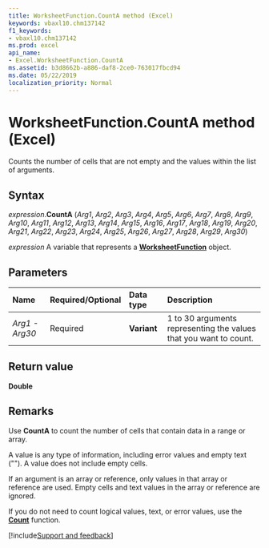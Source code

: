 ```yaml
---
title: WorksheetFunction.CountA method (Excel)
keywords: vbaxl10.chm137142
f1_keywords:
- vbaxl10.chm137142
ms.prod: excel
api_name:
- Excel.WorksheetFunction.CountA
ms.assetid: b3d8662b-a886-daf8-2ce0-763017fbcd94
ms.date: 05/22/2019
localization_priority: Normal
---
```



# WorksheetFunction.CountA method (Excel)

Counts the number of cells that are not empty and the values within the list of arguments.


## Syntax

_expression_.**CountA** (_Arg1_, _Arg2_, _Arg3_, _Arg4_, _Arg5_, _Arg6_, _Arg7_, _Arg8_, _Arg9_, _Arg10_, _Arg11_, _Arg12_, _Arg13_, _Arg14_, _Arg15_, _Arg16_, _Arg17_, _Arg18_, _Arg19_, _Arg20_, _Arg21_, _Arg22_, _Arg23_, _Arg24_, _Arg25_, _Arg26_, _Arg27_, _Arg28_, _Arg29_, _Arg30_)

_expression_ A variable that represents a **[WorksheetFunction](Excel.WorksheetFunction.md)** object.


## Parameters

|Name|Required/Optional|Data type|Description|
|:-----|:-----|:-----|:-----|
| _Arg1 - Arg30_|Required| **Variant**|1 to 30 arguments representing the values that you want to count.|

## Return value

**Double**


## Remarks

Use **CountA** to count the number of cells that contain data in a range or array.

A value is any type of information, including error values and empty text (""). A value does not include empty cells. 
    
If an argument is an array or reference, only values in that array or reference are used. Empty cells and text values in the array or reference are ignored.
    
If you do not need to count logical values, text, or error values, use the **[Count](excel.worksheetfunction.count.md)** function.
    


[!include[Support and feedback](~/includes/feedback-boilerplate.md)]
